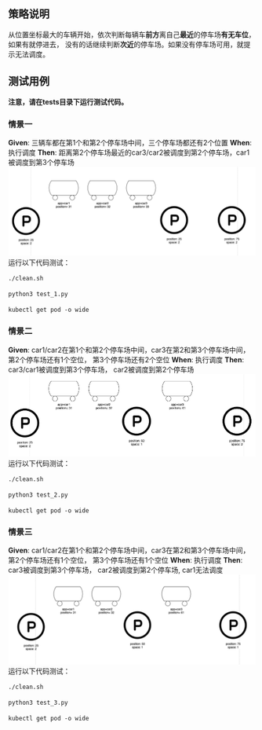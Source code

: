 ## 策略说明
从位置坐标最大的车辆开始，依次判断每辆车**前方**离自己**最近**的停车场**有无车位**，如果有就停进去， 没有的话继续判断**次近**的停车场。如果没有停车场可用，就提示无法调度。


## 测试用例
**注意，请在tests目录下运行测试代码。**

### 情景一
**Given**: 三辆车都在第1个和第2个停车场中间，三个停车场都还有2个位置
**When**: 执行调度
**Then**: 距离第2个停车场最近的car3/car2被调度到第2个停车场，car1被调度到第3个停车场
![Alt Text](../images/case1.png)
运行以下代码测试：
```
./clean.sh

python3 test_1.py

kubectl get pod -o wide
```

### 情景二
**Given**: car1/car2在第1个和第2个停车场中间，car3在第2和第3个停车场中间，第2个停车场还有1个空位， 第3个停车场还有2个空位
**When**: 执行调度
**Then**: car3/car1被调度到第3个停车场， car2被调度到第2个停车场
![Alt Text](../images/case2.png)
运行以下代码测试：
```
./clean.sh

python3 test_2.py

kubectl get pod -o wide
```

### 情景三
**Given**: car1/car2在第1个和第2个停车场中间，car3在第2和第3个停车场中间，第2个停车场还有1个空位， 第3个停车场还有1个空位
**When**: 执行调度
**Then**: car3被调度到第3个停车场， car2被调度到第2个停车场, car1无法调度
![Alt Text](../images/case3.png)
运行以下代码测试：
```
./clean.sh

python3 test_3.py

kubectl get pod -o wide
```